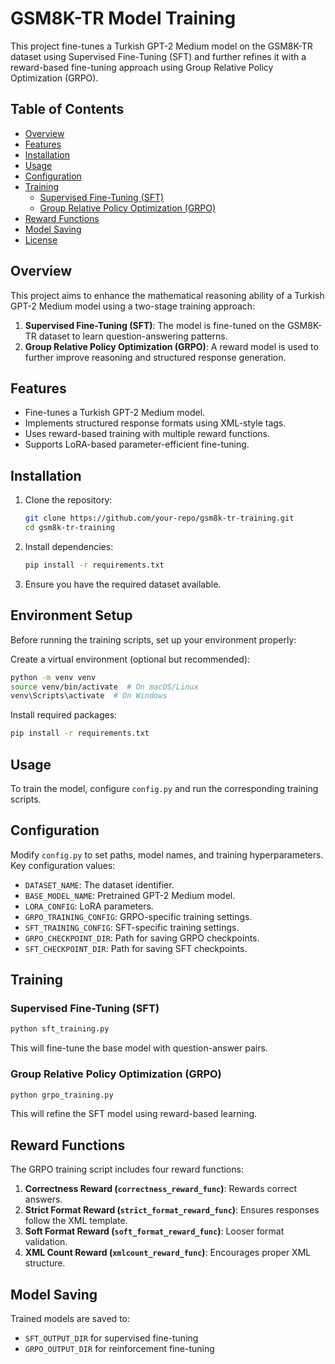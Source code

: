 # GSM8K-TR Model Training

This project fine-tunes a Turkish GPT-2 Medium model on the GSM8K-TR dataset using Supervised Fine-Tuning (SFT) and further refines it with a reward-based fine-tuning approach using Group Relative Policy Optimization (GRPO). 

## Table of Contents
- [Overview](#overview)
- [Features](#features)
- [Installation](#installation)
- [Usage](#usage)
- [Configuration](#configuration)
- [Training](#training)
  - [Supervised Fine-Tuning (SFT)](#supervised-fine-tuning-sft)
  - [Group Relative Policy Optimization (GRPO)](#group-relative-policy-optimization-grpo)
- [Reward Functions](#reward-functions)
- [Model Saving](#model-saving)
- [License](#license)

## Overview
This project aims to enhance the mathematical reasoning ability of a Turkish GPT-2 Medium model using a two-stage training approach:
1. **Supervised Fine-Tuning (SFT)**: The model is fine-tuned on the GSM8K-TR dataset to learn question-answering patterns.
2. **Group Relative Policy Optimization (GRPO)**: A reward model is used to further improve reasoning and structured response generation.

## Features
- Fine-tunes a Turkish GPT-2 Medium model.
- Implements structured response formats using XML-style tags.
- Uses reward-based training with multiple reward functions.
- Supports LoRA-based parameter-efficient fine-tuning.

## Installation
1. Clone the repository:
   ```bash
   git clone https://github.com/your-repo/gsm8k-tr-training.git
   cd gsm8k-tr-training
   ```
2. Install dependencies:
   ```bash
   pip install -r requirements.txt
   ```
3. Ensure you have the required dataset available.

## Environment Setup

Before running the training scripts, set up your environment properly:

Create a virtual environment (optional but recommended):
```bash
python -m venv venv
source venv/bin/activate  # On macOS/Linux
venv\Scripts\activate  # On Windows
```
Install required packages:
```bash
pip install -r requirements.txt
```

## Usage
To train the model, configure `config.py` and run the corresponding training scripts.

## Configuration
Modify `config.py` to set paths, model names, and training hyperparameters. Key configuration values:
- `DATASET_NAME`: The dataset identifier.
- `BASE_MODEL_NAME`: Pretrained GPT-2 Medium model.
- `LORA_CONFIG`: LoRA parameters.
- `GRPO_TRAINING_CONFIG`: GRPO-specific training settings.
- `SFT_TRAINING_CONFIG`: SFT-specific training settings.
- `GRPO_CHECKPOINT_DIR`: Path for saving GRPO checkpoints.
- `SFT_CHECKPOINT_DIR`: Path for saving SFT checkpoints.

## Training
### Supervised Fine-Tuning (SFT)
```bash
python sft_training.py
```
This will fine-tune the base model with question-answer pairs.

### Group Relative Policy Optimization (GRPO)
```bash
python grpo_training.py
```
This will refine the SFT model using reward-based learning.

## Reward Functions
The GRPO training script includes four reward functions:
1. **Correctness Reward (`correctness_reward_func`)**: Rewards correct answers.
2. **Strict Format Reward (`strict_format_reward_func`)**: Ensures responses follow the XML template.
3. **Soft Format Reward (`soft_format_reward_func`)**: Looser format validation.
4. **XML Count Reward (`xmlcount_reward_func`)**: Encourages proper XML structure.

## Model Saving
Trained models are saved to:
- `SFT_OUTPUT_DIR` for supervised fine-tuning
- `GRPO_OUTPUT_DIR` for reinforcement fine-tuning

